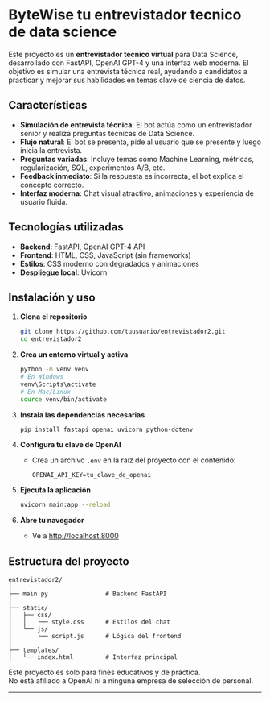 # ByteWise tu entrevistador tecnico de data science 
Este proyecto es un **entrevistador técnico virtual** para Data Science, desarrollado con FastAPI, OpenAI GPT-4 y una interfaz web moderna. El objetivo es simular una entrevista técnica real, ayudando a candidatos a practicar y mejorar sus habilidades en temas clave de ciencia de datos.

## Características

- **Simulación de entrevista técnica**: El bot actúa como un entrevistador senior y realiza preguntas técnicas de Data Science.
- **Flujo natural**: El bot se presenta, pide al usuario que se presente y luego inicia la entrevista.
- **Preguntas variadas**: Incluye temas como Machine Learning, métricas, regularización, SQL, experimentos A/B, etc.
- **Feedback inmediato**: Si la respuesta es incorrecta, el bot explica el concepto correcto.
- **Interfaz moderna**: Chat visual atractivo, animaciones y experiencia de usuario fluida.

## Tecnologías utilizadas

- **Backend**: FastAPI, OpenAI GPT-4 API
- **Frontend**: HTML, CSS, JavaScript (sin frameworks)
- **Estilos**: CSS moderno con degradados y animaciones
- **Despliegue local**: Uvicorn

## Instalación y uso

1. **Clona el repositorio**
    ```bash
    git clone https://github.com/tuusuario/entrevistador2.git
    cd entrevistador2
    ```

2. **Crea un entorno virtual y activa**
    ```bash
    python -m venv venv
    # En Windows
    venv\Scripts\activate
    # En Mac/Linux
    source venv/bin/activate
    ```

3. **Instala las dependencias necesarias**
    ```bash
    pip install fastapi openai uvicorn python-dotenv
    ```

4. **Configura tu clave de OpenAI**
    - Crea un archivo `.env` en la raíz del proyecto con el contenido:
      ```
      OPENAI_API_KEY=tu_clave_de_openai
      ```

5. **Ejecuta la aplicación**
    ```bash
    uvicorn main:app --reload
    ```

6. **Abre tu navegador**
    - Ve a [http://localhost:8000](http://localhost:8000)

## Estructura del proyecto

```
entrevistador2/
│
├── main.py                # Backend FastAPI
│
├── static/
│   ├── css/
│   │   └── style.css      # Estilos del chat
│   └── js/
│       └── script.js      # Lógica del frontend
│
├── templates/
│   └── index.html         # Interfaz principal
```


Este proyecto es solo para fines educativos y de práctica.  
No está afiliado a OpenAI ni a ninguna empresa de selección de personal.

---


